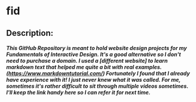 # fid
## Description:
##### This GitHub Repository is meant to hold website design projects for my Fundamentals of Interactive Design. It's a good alternative so I don't need to purchase a domain. I used a [*different* website] to learn markdown text that helped me quite a bit with real examples.(https://www.markdowntutorial.com/) Fortunately I found that I already have experience with it! I just never knew what it was called. For me, sometimes it's **rather difficult** to sit through multiple videos sometimes. I'll keep the link handy here so I can refer it for next time.
